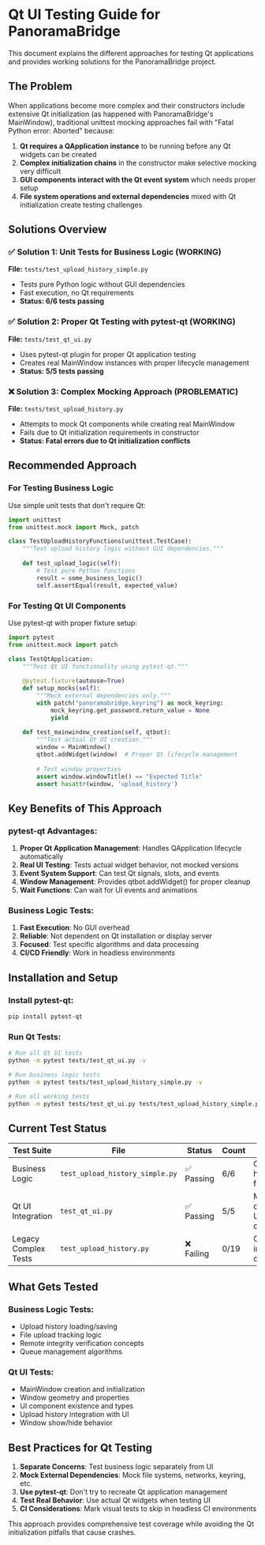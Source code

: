 # Qt UI Testing Guide for PanoramaBridge

This document explains the different approaches for testing Qt applications and provides working solutions for the PanoramaBridge project.

## The Problem

When applications become more complex and their constructors include extensive Qt initialization (as happened with PanoramaBridge's MainWindow), traditional unittest mocking approaches fail with "Fatal Python error: Aborted" because:

1. **Qt requires a QApplication instance** to be running before any Qt widgets can be created
2. **Complex initialization chains** in the constructor make selective mocking very difficult
3. **GUI components interact with the Qt event system** which needs proper setup
4. **File system operations and external dependencies** mixed with Qt initialization create testing challenges

## Solutions Overview

### ✅ Solution 1: Unit Tests for Business Logic (WORKING)
**File:** `tests/test_upload_history_simple.py`
- Tests pure Python logic without GUI dependencies
- Fast execution, no Qt requirements  
- **Status: 6/6 tests passing**

### ✅ Solution 2: Proper Qt Testing with pytest-qt (WORKING)
**File:** `tests/test_qt_ui.py` 
- Uses pytest-qt plugin for proper Qt application testing
- Creates real MainWindow instances with proper lifecycle management
- **Status: 5/5 tests passing**

### ❌ Solution 3: Complex Mocking Approach (PROBLEMATIC)
**File:** `tests/test_upload_history.py`
- Attempts to mock Qt components while creating real MainWindow
- Fails due to Qt initialization requirements in constructor
- **Status: Fatal errors due to Qt initialization conflicts**

## Recommended Approach

### For Testing Business Logic
Use simple unit tests that don't require Qt:

```python
import unittest
from unittest.mock import Mock, patch

class TestUploadHistoryFunctions(unittest.TestCase):
    """Test upload history logic without GUI dependencies."""
    
    def test_upload_logic(self):
        # Test pure Python functions
        result = some_business_logic()
        self.assertEqual(result, expected_value)
```

### For Testing Qt UI Components
Use pytest-qt with proper fixture setup:

```python
import pytest
from unittest.mock import patch

class TestQtApplication:
    """Test Qt UI functionality using pytest-qt."""
    
    @pytest.fixture(autouse=True)
    def setup_mocks(self):
        """Mock external dependencies only."""
        with patch("panoramabridge.keyring") as mock_keyring:
            mock_keyring.get_password.return_value = None
            yield
    
    def test_mainwindow_creation(self, qtbot):
        """Test actual Qt UI creation."""
        window = MainWindow()
        qtbot.addWidget(window)  # Proper Qt lifecycle management
        
        # Test window properties
        assert window.windowTitle() == "Expected Title"
        assert hasattr(window, 'upload_history')
```

## Key Benefits of This Approach

### pytest-qt Advantages:
1. **Proper Qt Application Management**: Handles QApplication lifecycle automatically
2. **Real UI Testing**: Tests actual widget behavior, not mocked versions
3. **Event System Support**: Can test Qt signals, slots, and events
4. **Window Management**: Provides qtbot.addWidget() for proper cleanup
5. **Wait Functions**: Can wait for UI events and animations

### Business Logic Tests:
1. **Fast Execution**: No GUI overhead
2. **Reliable**: Not dependent on Qt installation or display server
3. **Focused**: Test specific algorithms and data processing
4. **CI/CD Friendly**: Work in headless environments

## Installation and Setup

### Install pytest-qt:
```bash
pip install pytest-qt
```

### Run Qt Tests:
```bash
# Run all Qt UI tests
python -m pytest tests/test_qt_ui.py -v

# Run business logic tests  
python -m pytest tests/test_upload_history_simple.py -v

# Run all working tests
python -m pytest tests/test_qt_ui.py tests/test_upload_history_simple.py -v
```

## Current Test Status

| Test Suite | File | Status | Count | Coverage |
|------------|------|--------|-------|----------|
| Business Logic | `test_upload_history_simple.py` | ✅ Passing | 6/6 | Core upload history functions |
| Qt UI Integration | `test_qt_ui.py` | ✅ Passing | 5/5 | MainWindow creation and UI components |
| Legacy Complex Tests | `test_upload_history.py` | ❌ Failing | 0/19 | Qt initialization conflicts |

## What Gets Tested

### Business Logic Tests:
- Upload history loading/saving
- File upload tracking logic
- Remote integrity verification concepts
- Queue management algorithms

### Qt UI Tests:
- MainWindow creation and initialization
- Window geometry and properties
- UI component existence and types  
- Upload history integration with UI
- Window show/hide behavior

## Best Practices for Qt Testing

1. **Separate Concerns**: Test business logic separately from UI
2. **Mock External Dependencies**: Mock file systems, networks, keyring, etc.
3. **Use pytest-qt**: Don't try to recreate Qt application management
4. **Test Real Behavior**: Use actual Qt widgets when testing UI
5. **CI Considerations**: Mark visual tests to skip in headless CI environments

This approach provides comprehensive test coverage while avoiding the Qt initialization pitfalls that cause crashes.
